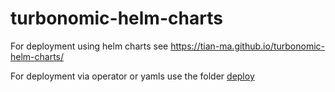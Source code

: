 # turbonomic-helm-charts

  For deployment using helm charts see https://tian-ma.github.io/turbonomic-helm-charts/

  For deployment via operator or yamls use the folder [deploy](./deploy/)